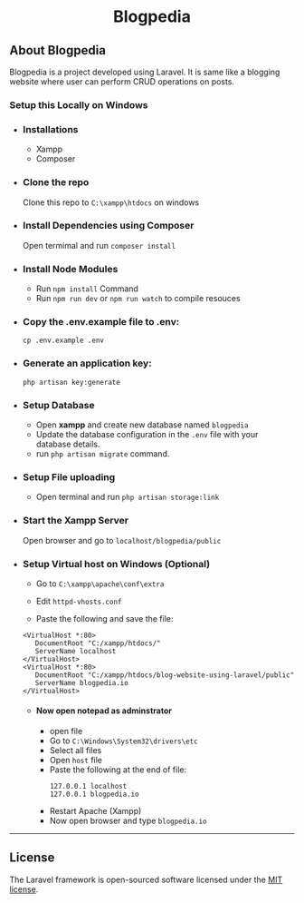 
<h1 align="center">Blogpedia</h1>

## About Blogpedia
Blogpedia is a project developed using Laravel. It is same like a blogging website where user can perform CRUD operations on posts.

### Setup this Locally on Windows
- ### Installations
    - Xampp
    - Composer
    
- ### Clone the repo

    Clone this repo to `C:\xampp\htdocs` on windows
    
- ### Install Dependencies using **Composer**
    Open termimal and run `composer install`
    
- ### Install Node Modules
    - Run `npm install` Command
    - Run `npm run dev` or `npm run watch` to compile resouces

- ### Copy the .env.example file to .env:
    `cp .env.example .env`
    
- ### Generate an application key:
    `php artisan key:generate`
   
- ### Setup Database
    - Open **xampp** and create new database named `blogpedia`
    - Update the database configuration in the `.env` file with your database details.
    - run `php artisan migrate` command.

- ### Setup File uploading
    - Open terminal and run `php artisan storage:link` 

- ### Start the Xampp Server

    Open browser and go to `localhost/blogpedia/public`

- ### Setup Virtual host on Windows (Optional)
    - Go to `C:\xampp\apache\conf\extra`
    
    - Edit `httpd-vhosts.conf`
    
    - Paste the following and save the file:
     ```
    <VirtualHost *:80>
        DocumentRoot "C:/xampp/htdocs/"
        ServerName localhost
    </VirtualHost>
    <VirtualHost *:80>
        DocumentRoot "C:/xampp/htdocs/blog-website-using-laravel/public"
        ServerName blogpedia.io
    </VirtualHost>
    ```

  - #### Now open notepad as adminstrator
       - open file
       - Go to `C:\Windows\System32\drivers\etc` 
       - Select all files
       - Open `host` file
       - Paste the following at the end of file:
            ```
            127.0.0.1 localhost
            127.0.0.1 blogpedia.io
            ``` 
      - Restart Apache (Xampp)
      - Now open browser and type `blogpedia.io`

<hr>
       
## License

The Laravel framework is open-sourced software licensed under the [MIT license](https://opensource.org/licenses/MIT).
